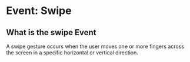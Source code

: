 # Event: Swipe 

## What is the swipe Event
A swipe gesture occurs when the user moves one or more fingers across the screen in a specific horizontal or vertical direction. 
